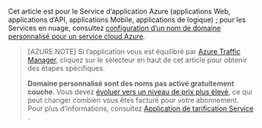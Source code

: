 Cet article est pour le Service d’application Azure (applications Web, applications d’API, applications Mobile, applications de logique) ; pour les Services en nuage, consultez [configuration d’un nom de domaine personnalisé pour un service cloud Azure](../articles/cloud-services/cloud-services-custom-domain-name.md).

> [AZURE.NOTE]  Si l’application vous est équilibré par [Azure Traffic Manager](https://azure.microsoft.com/services/traffic-manager/), cliquez sur le sélecteur en haut de cet article pour obtenir des étapes spécifiques.
>
> **Domaine personnalisé sont des noms pas activé gratuitement couche**. Vous devez [évoluer vers un niveau de prix plus élevé](../articles/app-service-web/web-sites-scale.md), ce qui peut changer combien vous êtes facturé pour votre abonnement. Pour plus d’informations, consultez [Application de tarification Service](https://azure.microsoft.com/pricing/details/app-service/) .